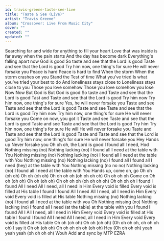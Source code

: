 ```yaml
---
id: travis-greene-taste-see-live
title: "Taste & See (Live)"
artist: "Travis Greene"
album: "Crossover: Live From Music City"
cover: ""
created: ""
updated: ""
---
```


Searching far and wide for anything to fill your heart
Love that was inside is far away when the pain starts
And the day has become dark
Everything's falling apart now
God is good
So taste and see that the Lord is good
Taste and see that the Lord is good
Try him now, one thing's for sure
He will never forsake you
Peace is hard
Peace is hard to find
When the storm
When the storm crashes on you
Stand the
Test of time
What you've tried
Is what you've tried your best to do
And loneliness stays close to
Loneliness stays close to you
Those you love somehow
Those you love somehow you lose
Now
Now
But God is
But God is good
So taste and
Taste and see that the Lord is good
Tast and
Taste and see that the Lord is good
Try him now
Try him now, one thing's for sure
Yes, he will never forsake you
Taste and see
Taste and see that the Lord is good
Taste and see
Taste and see that the Lord is good
Try him now
Try him now, one thing's for sure
He will never forsake you
Come on now, you got it
Taste and see
Taste and see that the Lord is good
Taste and see
Taste and see that the Lord is good
Try him
Try him now, one thing's for sure
He will
He will never forsake you
Taste and
Taste and see that the Lord is good
Taste and
Taste and see that the Lord is good
Try him now, one thing's for sure
He will never forsake you
Hey
Hands up
Never forsake you
Oh oh oh, the Lord is good
I found all I need, Hod
Nothing missing (no)
Nothing lacking (no)
I found all I need at the table with You
Nothing missing (no)
Nothing lacking (no)
I found all I need at the table with You
Nothing missing (no)
Nothing lacking (no)
I found all
I found all I need (hey) at the table with You
Nothing missing (no no no)
Nothing lacking (no)
I found all I need at the table with You
Hands up, come on, go
Oh oh (oh oh)
Oh oh (oh oh)
Oh oh oh oh (oh oh oh oh)
Oh oh oh oh
Come on
Oh oh (oh oh)
Oh oh (oh oh)
Oh oh oh oh (oh oh oh oh)
Oh oh oh oh
I found
I found
All I need
All I need, all I need in Him
Every void is filled
Every void is filled at His table
I found
I found
All I need
All I need, all I need in Him
Every void
Every void is filled at His table
Nothing missing (no)
Nothing lacking (no)
I found all I need at the table with you
Oh
Nothing missing (no)
Nothing lacking (no)
I found all I need (at the table) at the table with you
I found
I found
All I
All I need, all I need in Him
Every void
Every void is filled at His table
I found
I found
All I need
All I need, all I need in Him
Every void
Every void is filled at His table
Oh oh (oh oh)
Oh oh (oh oh)
(Oh oh oh oh, oh oh oh oh)
I say it
Oh oh (oh oh)
Oh oh oh oh oh (oh oh)
Hey
(Oh oh oh oh) yeah yeah yeah (oh oh oh oh)
Wouh
Add and sync by MTP EZRA